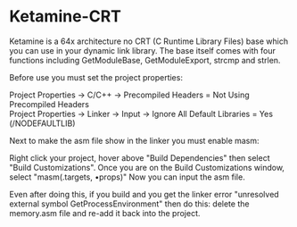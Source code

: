 # Ketamine-CRT
Ketamine is a 64x architecture no CRT (C Runtime Library Files) base which you can use in your dynamic link library. The base itself comes with four functions including GetModuleBase, GetModuleExport, strcmp and strlen.

Before use you must set the project properties:

Project Properties -> C/C++ -> Precompiled Headers = Not Using Precompiled Headers                                   
Project Properties -> Linker -> Input -> Ignore All Default Libraries = Yes (/NODEFAULTLIB)

Next to make the asm file show in the linker you must enable masm:

Right click your project, hover above "Build Dependencies" then select "Build Customizations". Once you are on the Build Customizations window, select "masm(.targets, •props)"
Now you can input the asm file. 

Even after doing this, if you build and you get the linker error "unresolved external symbol GetProcessEnvironment" then do this:
delete the memory.asm file and re-add it back into the project.

